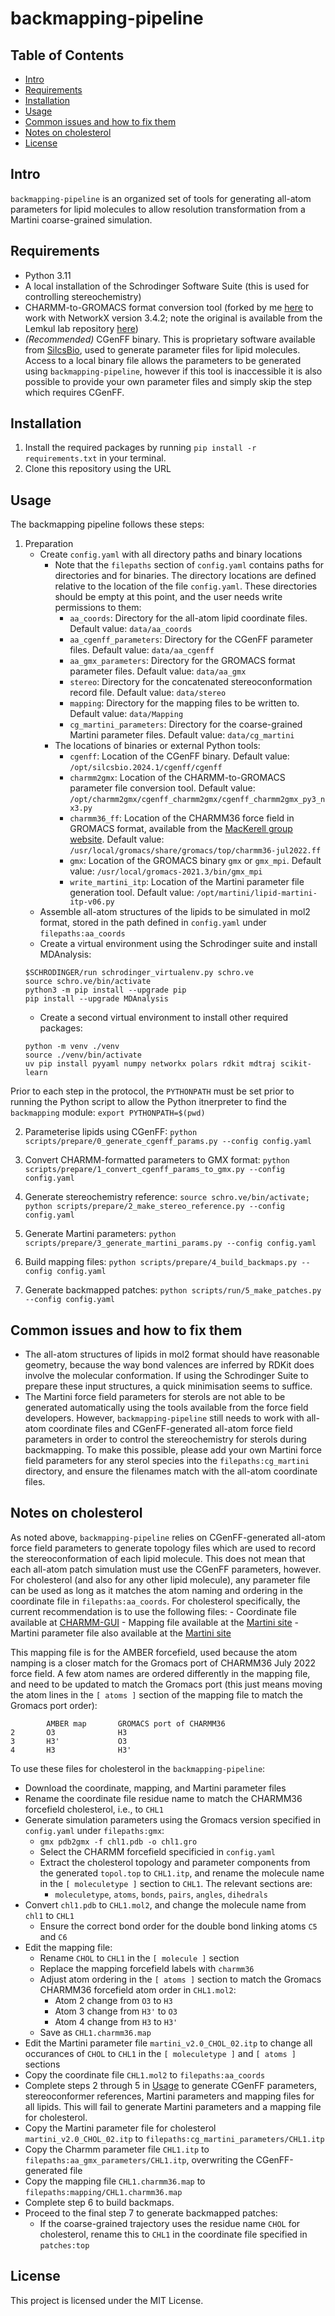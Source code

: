 # backmapping-pipeline

## Table of Contents
- [Intro](#intro)
- [Requirements](#requirements)
- [Installation](#installation)
- [Usage](#usage)
- [Common issues and how to fix them](#common-issues-and-how-to-fix-them)
- [Notes on cholesterol](#notes-on-cholesterol)
- [License](#license)

## Intro
`backmapping-pipeline` is an organized set of tools for generating all-atom parameters for lipid molecules to allow resolution transformation from a Martini coarse-grained simulation.

## Requirements
* Python 3.11
* A local installation of the Schrodinger Software Suite (this is used for controlling stereochemistry)
* CHARMM-to-GROMACS format conversion tool (forked by me [here](https://github.com/tamir-dingjan/cgenff_charmm2gmx/blob/main/cgenff_charmm2gmx_py3_nx3.py) to work with NetworkX version 3.4.2; note the original is available from the Lemkul lab repository [here](https://github.com/Lemkul-Lab/cgenff_charmm2gmx/blob/main/cgenff_charmm2gmx_py3_nx2.py))
* *(Recommended)* CGenFF binary. This is proprietary software available from [SilcsBio](https://app.cgenff.com/homepage), used to generate parameter files for lipid molecules. Access to a local binary file allows the parameters to be generated using `backmapping-pipeline`, however if this tool is inaccessible it is also possible to provide your own parameter files and simply skip the step which requires CGenFF.

## Installation
1. Install the required packages by running `pip install -r requirements.txt` in your terminal.
2. Clone this repository using the URL

## Usage
The backmapping pipeline follows these steps:

1. Preparation
    - Create `config.yaml` with all directory paths and binary locations
        - Note that the `filepaths` section of `config.yaml` contains paths for directories and for binaries. The directory locations are defined relative to the location of the file `config.yaml`. These directories should be empty at this point, and the user needs write permissions to them:
            - `aa_coords`: Directory for the all-atom lipid coordinate files. Default value: `data/aa_coords`
            - `aa_cgenff_parameters`: Directory for the CGenFF parameter files. Default value: `data/aa_cgenff`
            - `aa_gmx_parameters`: Directory for the GROMACS format parameter files. Default value: `data/aa_gmx`
            - `stereo`: Directory for the concatenated stereoconformation record file. Default value: `data/stereo`
            - `mapping`: Directory for the mapping files to be written to. Default value: `data/Mapping`
            - `cg_martini_parameters`: Directory for the coarse-grained Martini parameter files. Default value: `data/cg_martini`
        - The locations of binaries or external Python tools:
            - `cgenff`: Location of the CGenFF binary. Default value: `/opt/silcsbio.2024.1/cgenff/cgenff`
            - `charmm2gmx`: Location of the CHARMM-to-GROMACS parameter file conversion tool. Default value: `/opt/charmm2gmx/cgenff_charmm2gmx/cgenff_charmm2gmx_py3_nx3.py`
            - `charmm36_ff`: Location of the CHARMM36 force field in GROMACS format, available from the [MacKerell group website](https://mackerell.umaryland.edu/charmm_ff.shtml#gromacs). Default value: `/usr/local/gromacs/share/gromacs/top/charmm36-jul2022.ff`
            - `gmx`: Location of the GROMACS binary `gmx` or `gmx_mpi`. Default value: `/usr/local/gromacs-2021.3/bin/gmx_mpi`
            - `write_martini_itp`: Location of the Martini parameter file generation tool. Default value: `/opt/martini/lipid-martini-itp-v06.py`
    - Assemble all-atom structures of the lipids to be simulated in mol2 format, stored in the path defined in `config.yaml` under `filepaths:aa_coords`
    - Create a virtual environment using the Schrodinger suite and install MDAnalysis:
    ```
    $SCHRODINGER/run schrodinger_virtualenv.py schro.ve
    source schro.ve/bin/activate
    python3 -m pip install --upgrade pip
    pip install --upgrade MDAnalysis
    ```
    - Create a second virtual environment to install other required packages:
    ```
    python -m venv ./venv
    source ./venv/bin/activate
    uv pip install pyyaml numpy networkx polars rdkit mdtraj scikit-learn
    ```

Prior to each step in the protocol, the `PYTHONPATH` must be set prior to running the Python script to allow the Python itnerpreter to find the `backmapping` module:
`export PYTHONPATH=$(pwd)`


2. Parameterise lipids using CGenFF: `python scripts/prepare/0_generate_cgenff_params.py --config config.yaml`

3. Convert CHARMM-formatted parameters to GMX format: `python scripts/prepare/1_convert_cgenff_params_to_gmx.py --config config.yaml`

4. Generate stereochemistry reference: `source schro.ve/bin/activate; python scripts/prepare/2_make_stereo_reference.py --config config.yaml`

5. Generate Martini parameters: `python scripts/prepare/3_generate_martini_params.py --config config.yaml`

6. Build mapping files: `python scripts/prepare/4_build_backmaps.py --config config.yaml`

7. Generate backmapped patches: `python scripts/run/5_make_patches.py --config config.yaml`

## Common issues and how to fix them
- The all-atom structures of lipids in mol2 format should have reasonable geometry, because the way bond valences are inferred by RDKit does involve the molecular conformation. If using the Schrodinger Suite to prepare these input structures, a quick minimisation seems to suffice.
- The Martini force field parameters for sterols are not able to be generated automatically using the tools available from the force field developers. However, `backmapping-pipeline` still needs to work with all-atom coordinate files and CGenFF-generated all-atom force field parameters in order to control the stereochemistry for sterols during backmapping. To make this possible, please add your own Martini force field parameters for any sterol species into the `filepaths:cg_martini` directory, and ensure the filenames match with the all-atom coordinate files.

## Notes on cholesterol
As noted above, `backmapping-pipeline` relies on CGenFF-generated all-atom force field parameters to generate topology files which are used to record the stereoconformation of each lipid molecule. This does not mean that each all-atom patch simulation must use the CGenFF parameters, however. For cholesterol (and also for any other lipid molecule), any parameter file can be used as long as it matches the atom naming and ordering in the coordinate file in `filepaths:aa_coords`.
For cholesterol specifically, the current recommendation is to use the following files:
    - Coordinate file available at [CHARMM-GUI](https://www.charmm-gui.org/archive/csml/chl1.pdb)
    - Mapping file available at the [Martini site](https://cgmartini-library.s3.ca-central-1.amazonaws.com/1_Downloads/ff_parameters/martini2/lipidome/sterols/chol/CHOL.amber.map)
    - Martini parameter file also available at the [Martini site](https://cgmartini-library.s3.ca-central-1.amazonaws.com/1_Downloads/ff_parameters/martini2/lipidome/sterols/chol/martini_v2.0_CHOL_02.itp)

This mapping file is for the AMBER forcefield, used because the atom namping is a closer match for the Gromacs port of CHARMM36 July 2022 force field. A few atom names are ordered differently in the mapping file, and need to be updated to match the Gromacs port (this just means moving the atom lines in the `[ atoms ]` section of the mapping file to match the Gromacs port order):

```
        AMBER map       GROMACS port of CHARMM36
2       O3              H3
3       H3'             O3
4       H3              H3'
```

To use these files for cholesterol in the `backmapping-pipeline`:
- Download the coordinate, mapping, and Martini parameter files
- Rename the coordinate file residue name to match the CHARMM36 forcefield cholesterol, i.e., to `CHL1`
- Generate simulation parameters using the Gromacs version specified in `config.yaml` under `filepaths:gmx`:
    - `gmx pdb2gmx -f chl1.pdb -o chl1.gro`
    - Select the CHARMM forcefield specificied in `config.yaml`
    - Extract the cholesterol topology and parameter components from the generated `topol.top` to `CHL1.itp`, and rename the molecule name in the `[ moleculetype ]` section to `CHL1`. The relevant sections are:
        - `moleculetype`, `atoms`, `bonds`, `pairs`, `angles`, `dihedrals`
- Convert `chl1.pdb` to `CHL1.mol2`, and change the molecule name from `chl1` to `CHL1`
    - Ensure the correct bond order for the double bond linking atoms `C5` and `C6`
- Edit the mapping file:
    - Rename `CHOL` to `CHL1` in the `[ molecule ]` section
    - Replace the mapping forcefield labels with `charmm36`
    - Adjust atom ordering in the `[ atoms ]` section to match the Gromacs CHARMM36 forcefield atom order in `CHL1.mol2`:
        - Atom 2 change from `O3` to `H3`
        - Atom 3 change from `H3'` to `O3`
        - Atom 4 change from `H3` to `H3'`
    - Save as `CHL1.charmm36.map`
- Edit the Martini parameter file `martini_v2.0_CHOL_02.itp` to change all occurances of `CHOL` to `CHL1` in the `[ moleculetype ]` and `[ atoms ]` sections
- Copy the coordinate file `CHL1.mol2` to `filepaths:aa_coords`
- Complete steps 2 through 5 in [Usage](#usage) to generate CGenFF parameters, stereoconformer references, Martini parameters and mapping files for all lipids. This will fail to generate Martini parameters and a mapping file for cholesterol.
- Copy the Martini parameter file for cholesterol `martini_v2.0_CHOL_02.itp` to `filepaths:cg_martini_parameters/CHL1.itp`
- Copy the Charmm parameter file `CHL1.itp` to `filepaths:aa_gmx_parameters/CHL1.itp`, overwriting the CGenFF-generated file
- Copy the mapping file `CHL1.charmm36.map` to `filepaths:mapping/CHL1.charmm36.map`
- Complete step 6 to build backmaps.
- Proceed to the final step 7 to generate backmapped patches:
    - If the coarse-grained trajectory uses the residue name `CHOL` for cholesterol, rename this to `CHL1` in the coordinate file specified in `patches:top`

## License
This project is licensed under the MIT License.
